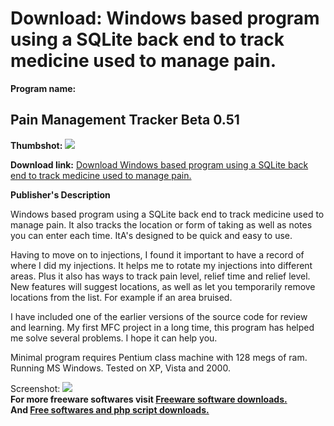 # Download: Windows based program using a SQLite back end to track medicine used to manage pain.

**Program name:**

## Pain Management Tracker Beta 0.51

  
**Thumbshot:** ![](http://www.freewarefiles.com/screenshot/pmtrackerbeta_md.jpg)   
  
**Download link:** [Download Windows based program using a SQLite back end to track medicine used to manage pain.](http://freesoftwares.boysofts.com/Pain-Management-Tracker-Beta_program_43008.html)  
  


**Publisher's Description**  
  


Windows based program using a SQLite back end to track medicine used to manage pain. It also tracks the location or form of taking as well as notes you can enter each time. ItA's designed to be quick and easy to use. 

Having to move on to injections, I found it important to have a record of where I did my injections. It helps me to rotate my injections into different areas. Plus it also has ways to track pain level, relief time and relief level. New features will suggest locations, as well as let you temporarily remove locations from the list. For example if an area bruised.

I have included one of the earlier versions of the source code for review and learning. My first MFC project in a long time, this program has helped me solve several problems. I hope it can help you.

Minimal program requires Pentium class machine with 128 megs of ram. Running MS Windows. Tested on XP, Vista and 2000. 

  
  
Screenshot: ![](http://www.freewarefiles.com/screenshot/pmtrackerbeta.jpg)   
**For more freeware softwares visit [Freeware software downloads.](http://freesoftwares.boysofts.com/)**   
**And [Free softwares and php script downloads.](http://www.boysofts.com/)**
